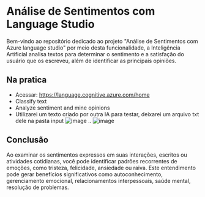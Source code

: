 # Análise de Sentimentos com Language Studio

Bem-vindo ao repositório dedicado ao projeto "Análise de Sentimentos com Azure language studio" por meio desta funcionalidade, a Inteligência Artificial analisa textos para determinar o sentimento e a satisfação do usuário que os escreveu, além de identificar as principais opiniões.

## Na pratica

- Acessar: https://language.cognitive.azure.com/home
- Classify text
- Analyze sentiment and mine opinions
- Utilizarei um texto criado por outra IA para testar, deixarei um arquivo txt dele na pasta input
![image](https://github.com/lucslima96/analise_de_sentimentos_languagestudio/assets/128159917/6310ce38-2872-471c-b1a0-109931c9db83)
..
![image](https://github.com/lucslima96/analise_de_sentimentos_languagestudio/assets/128159917/389c8182-0de9-4ed0-b5c7-a147552d95f3)

## Conclusão

Ao examinar os sentimentos expressos em suas interações, escritos ou atividades cotidianas, você pode identificar padrões recorrentes de emoções, como tristeza, felicidade, ansiedade ou raiva. Este entendimento pode gerar benefícios significativos como autoconhecimento, gerenciamento emocional, relacionamentos interpessoais, saúde mental, resolução de problemas. 



